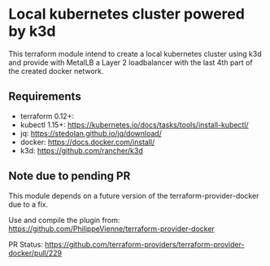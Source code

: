 # Local kubernetes cluster powered by k3d

This terraform module intend to create a local kubernetes cluster using k3d and provide with MetalLB a Layer 2 loadbalancer with the last 4th part of the created docker network.

## Requirements

* terraform 0.12+: 
* kubectl 1.15+: https://kubernetes.io/docs/tasks/tools/install-kubectl/
* jq: https://stedolan.github.io/jq/download/
* docker: https://docs.docker.com/install/
* k3d: https://github.com/rancher/k3d

## Note due to pending PR

This module depends on a future version of the terraform-provider-docker due to a fix.

Use and compile the plugin from: https://github.com/PhilippeVienne/terraform-provider-docker

PR Status: https://github.com/terraform-providers/terraform-provider-docker/pull/229
